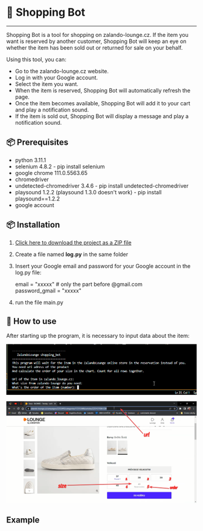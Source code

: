 
# 🎁 Shopping Bot
***

Shopping Bot is a tool for shopping on zalando-lounge.cz. If the item you want is reserved by another customer, Shopping Bot will keep an eye on whether the item has been sold out or returned for sale on your behalf.<br>

Using this tool, you can:
- Go to the zalando-lounge.cz website.<br>
- Log in with your Google account.<br>
- Select the item you want.<br>
- When the item is reserved, Shopping Bot will automatically refresh the page.<br>
- Once the item becomes available, Shopping Bot will add it to your cart and play a notification sound.<br>
- If the item is sold out, Shopping Bot will display a message and play a notification sound.<br>

## 📦 Prerequisites

- python 3.11.1
- selenium 4.8.2 - pip install selenium<br>
- google chrome 111.0.5563.65<br>
- chromedriver <br> 
- undetected-chromedriver 3.4.6 - pip install undetected-chromedriver<br>
- playsound 1.2.2 (playsound 1.3.0 doesn't work) - pip install playsound==1.2.2<br>
- google account

## 📦 Installation
1. [Click here to download the project as a ZIP file](https://github.com/LuckaSokolka/shopping_bot/archive/refs/heads/main.zip)
2. Create a file named **log.py** in the same folder
3. Insert your Google email and password for your Google account in the log.py file:<br>

    email = "xxxxx"  # only the part before @gmail.com<br>
    password_gmail = "xxxxx"<br>

4. run the file main.py

## 🚀 How to use
After starting up the program, it is necessary to input data about the item:<br>

![terminal](photos/terminal.png)

![zalando_screen](photos/zalando_screen.png)

## Example








